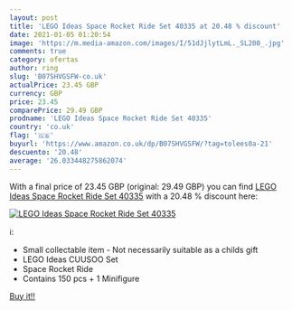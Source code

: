 ```yaml
---
layout: post
title: 'LEGO Ideas Space Rocket Ride Set 40335 at 20.48 % discount'
date: 2021-01-05 01:20:54
image: 'https://m.media-amazon.com/images/I/51dJjlytLmL._SL200_.jpg'
comments: true
category: ofertas
author: ring
slug: 'B07SHVGSFW-co.uk'
actualPrice: 23.45 GBP
currency: GBP
price: 23.45
comparePrice: 29.49 GBP
prodname: 'LEGO Ideas Space Rocket Ride Set 40335'
country: 'co.uk'
flag: '🇬🇧'
buyurl: 'https://www.amazon.co.uk/dp/B07SHVGSFW/?tag=tolees0a-21'
descuento: '20.48'
average: '26.033448275862074'
---
```


With a final price of 23.45 GBP (original: 29.49 GBP) you can find [LEGO Ideas Space Rocket Ride Set 40335](https://www.amazon.co.uk/dp/B07SHVGSFW/?tag=tolees0a-21) with a  20.48 % discount here:

[![LEGO Ideas Space Rocket Ride Set 40335](https://m.media-amazon.com/images/I/51dJjlytLmL._SL200_.jpg)](https://www.amazon.co.uk/dp/B07SHVGSFW/?tag=tolees0a-21)

ℹ️:

- Small collectable item - Not necessarily suitable as a childs gift
- LEGO Ideas CUUSOO Set
- Space Rocket Ride
- Contains 150 pcs + 1 Minifigure

[Buy it!!](https://www.amazon.co.uk/dp/B07SHVGSFW/?tag=tolees0a-21)
